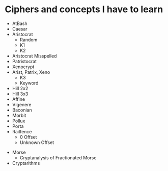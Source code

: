 # Ciphers and concepts I have to learn

* AtBash
* Caesar
* Aristocrat
  - Random
  - K1
  - K2
* Aristocrat Misspelled
* Patristocrat
* Xenocrypt
* Arist, Patrix, Xeno
  - K3
  - Keyword
* Hill 2x2
* Hill 3x3
* Affine
* Vigenere
* Baconian
* Morbit
* Pollux
* Porta
* Railfence
  - 0 Offset
  - Unknown Offset
- Morse
  * Cryptanalysis of Fractionated Morse
- Cryptarithms
